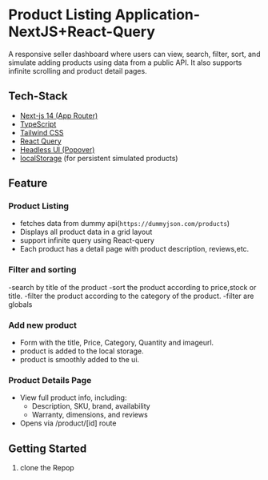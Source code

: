 # Product Listing Application- NextJS+React-Query

A responsive seller dashboard where users can view, search, filter, sort, and simulate adding products using data from a public API. It also supports infinite scrolling and product detail pages.

## Tech-Stack
- [Next-js 14 (App Router)](https://nextjs.org/)
- [TypeScript](https://www.typescriptlang.org/)
- [Tailwind CSS](https://tailwindcss.com/)
- [React Query](https://tanstack.com/query/latest)
- [Headless UI (Popover)](https://headlessui.com/)
- [localStorage](https://developer.mozilla.org/en-US/docs/Web/API/Window/localStorage) (for persistent simulated products)

## Feature
### Product Listing
- fetches data from dummy api(`https://dummyjson.com/products`)
- Displays all product data in a grid layout
- support infinite query using React-query
- Each product has a detail page with product description, reviews,etc.

### Filter and sorting
-search by title of the product
-sort the product according to price,stock or title.
-filter the product according to the category of the product.
-filter are globals

### Add new product
- Form with the title, Price, Category, Quantity and imageurl.
- product is added to the local storage.
- product is smoothly added to the ui.

### Product Details Page

- View full product info, including:
  - Description, SKU, brand, availability
  - Warranty, dimensions, and reviews
- Opens via /product/[id] route

## Getting Started
1. clone the Repop
